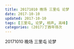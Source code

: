 ```yaml
---
title: 20171010 晚场 三里屯 论梦
date: 2017-10-10
updated: 2017-10-10
tags: [三里屯, 论梦, 相声, 高峰] 
categories: (2017)丁酉年场次 
---
```

20171010 晚场 三里屯 论梦
